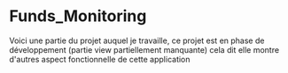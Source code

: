 # Funds_Monitoring

Voici une partie du projet auquel je travaille, ce projet est en phase de développement (partie view partiellement manquante) cela dit elle montre d'autres aspect fonctionnelle de cette application
